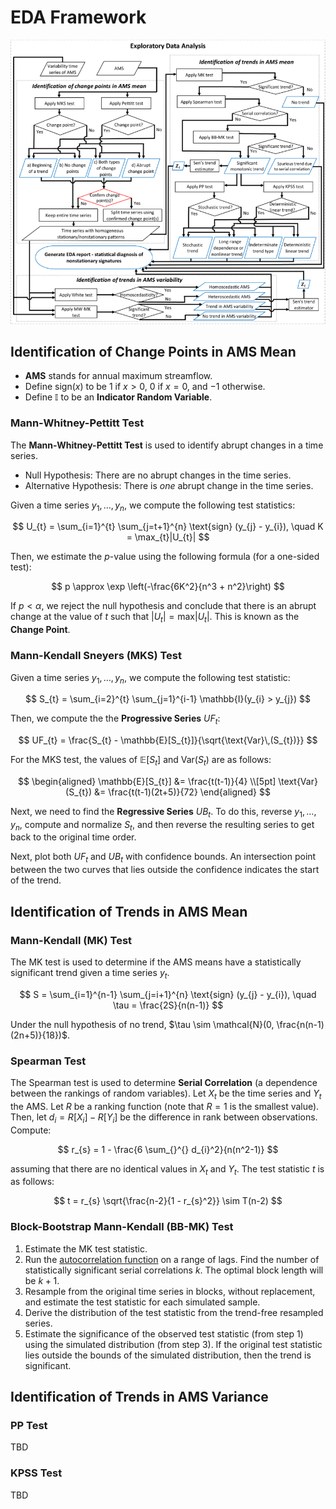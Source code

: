 # EDA Framework

![](../resources/eda-framework.png)

## Identification of Change Points in AMS Mean

- **AMS** stands for annual maximum streamflow.
- Define $\text{sign} (x)$ to be $1$ if $x > 0$, $0$ if $x = 0$, and $-1$ otherwise.
- Define $\mathbb{I}$ to be an **Indicator Random Variable**.

### Mann-Whitney-Pettitt Test

The **Mann-Whitney-Pettitt Test** is used to identify abrupt changes in a time series.

- Null Hypothesis: There are no abrupt changes in the time series.
- Alternative Hypothesis: There is _one_ abrupt change in the time series.

Given a time series $y_{1}, \dots, y_{n}$, we compute the following test statistics:

$$
U_{t} = \sum_{i=1}^{t} \sum_{j=t+1}^{n} \text{sign} (y_{j} - y_{i}), \quad K = \max_{t}|U_{t}|
$$

Then, we estimate the $p$-value using the following formula (for a one-sided test):

$$
p \approx \exp \left(-\frac{6K^2}{n^3 + n^2}\right)
$$

If $p < \alpha$, we reject the null hypothesis and conclude that there is an abrupt change at the value of $t$ such that $|U_{t}| = \text{max} |U_{t}|$. This is known as the **Change Point**.

### Mann-Kendall Sneyers (MKS) Test

Given a time series $y_{1}, \dots, y_{n}$, we compute the following test statistic:

$$
S_{t} = \sum_{i=2}^{t} \sum_{j=1}^{i-1} \mathbb{I}(y_{i} > y_{j})
$$

Then, we compute the the **Progressive Series** $UF_{t}$:

$$
UF_{t} = \frac{S_{t} - \mathbb{E}[S_{t}]}{\sqrt{\text{Var}\,(S_{t})}}
$$

For the MKS test, the values of $\mathbb{E}[S_{t}]$ and $\text{Var}(S_{t})$ are as follows:

$$
\begin{aligned}
\mathbb{E}[S_{t}] &= \frac{t(t-1)}{4} \\[5pt]
\text{Var}(S_{t}) &= \frac{t(t-1)(2t+5)}{72}
\end{aligned}
$$

Next, we need to find the **Regressive Series** $UB_{t}$. To do this, reverse $y_{1}, \dots , y_{n}$, compute and normalize $S_{t}$, and then reverse the resulting series to get back to the original time order.

Next, plot both $UF_{t}$ and $UB_{t}$ with confidence bounds. An intersection point between the two curves that lies outside the confidence indicates the start of the trend.

## Identification of Trends in AMS Mean

### Mann-Kendall (MK) Test

The MK test is used to determine if the AMS means have a statistically significant trend given a time series $y_{t}$.

$$
S = \sum_{i=1}^{n-1} \sum_{j=i+1}^{n} \text{sign} (y_{j} - y_{i}), \quad \tau  = \frac{2S}{n(n-1)}
$$

Under the null hypothesis of no trend, $\tau \sim \mathcal{N}(0, \frac{n(n-1)(2n+5)}{18})$.

### Spearman Test

The Spearman test is used to determine **Serial Correlation** (a dependence between the rankings of random variables). Let $X_{t}$ be the time series and $Y_{t}$ the AMS. Let $R$ be a ranking function (note that $R = 1$ is the smallest value). Then, let $d_{i} = R[X_{i}] - R[Y_{i}]$ be the difference in rank between observations. Compute:

$$
r_{s} = 1 - \frac{6 \sum_{}^{} d_{i}^2}{n(n^2-1)}
$$

assuming that there are no identical values in $X_{t}$ and $Y_{t}$. The test statistic $t$ is as follows:

$$
t = r_{s} \sqrt{\frac{n-2}{1 - r_{s}^2}} \sim T(n-2)
$$

### Block-Bootstrap Mann-Kendall (BB-MK) Test

1. Estimate the MK test statistic.
2. Run the [autocorrelation function](https://en.wikipedia.org/wiki/Autocorrelation) on a range of lags. Find the number of statistically significant serial correlations $k$. The optimal block length will be $k+1$.
3. Resample from the original time series in blocks, without replacement, and estimate the test statistic for each simulated sample.
4. Derive the distribution of the test statistic from the trend-free resampled series.
5. Estimate the significance of the observed test statistic (from step 1) using the simulated distribution (from step 3). If the original test statistic lies outside the bounds of the simulated distribution, then the trend is significant.

## Identification of Trends in AMS Variance

### PP Test

TBD

### KPSS Test

TBD
